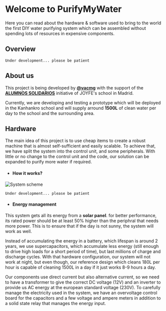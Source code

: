 # Welcome to PurifyMyWater
Here you can read about the hardware & software used to bring to the world the first DIY water purifying system which can be assembled without spending lots of resources in expensive components.

## Overview
`Under development... please be patient`

## About us
This project is being developed by [**@vacmg**](https://github.com/vacmg) with the support of the [**ALUMNOS SOLIDARIOS**](https://www.joyfe.es/gente-joyfe/alumnos-solidarios/) initiative of JOYFE's school in Madrid.

Currently, we are developing and testing a prototype which will be deployed in the Kanhankro school and will supply arround **1500L** of clean water per day to the school and the surrounding area.

## Hardware
The main idea of this project is to use cheap items to create a robust machine that is almost self-sufficient and easily scalable. To achieve that, we have split the system into the control unit, and some peripherals. With little or no change to the control unit and the code, our solution can be expanded to purify more water if required.

- #### How it works?

![System scheme](https://github.com/vacmg/PurifyMyWater/blob/master/Schematics/Scan.jpg)

`Under development... please be patient`

- #### Energy management

This system gets all its energy from a **solar panel**. for better performance, its rated power should be at least 50% higher than the periphral that needs more power. This is to ensure that if the day is not sunny, the system will work as well.

Instead of accumulating the energy in a battery, which lifespan is around 2 years, we use supercapacitors, which accumulate less energy (still enough to drive high loads for a short period of time), but last millions of charge and discharge cycles. With that hardware configuration, our system will not work at night, but even though, our reference design which cleans 180L per hour is capable of cleaning 1500L in a day if it just works 8-9 hours a day.

Our components use direct current but also alternative current, so we need to have a transformer to give the correct DC voltage (12V) and an inverter to provide us AC energy at the european standard voltage (230V). To carefully manage the electricity used in the system, we have an overvoltage control board for the capacitors and a few voltage and ampere meters in addition to a solid state relay that manages the energy input.
